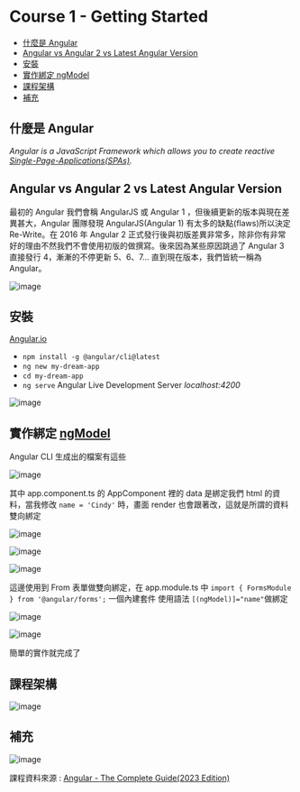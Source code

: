 # Course 1 - Getting Started

  - [什麼是 Angular](#什麼是-angular)
  - [Angular vs Angular 2 vs Latest Angular Version](#angular-vs-angular-2-vs-latest-angular-version)
  - [安裝](#安裝)
  - [實作綁定 ngModel](#實作綁定-ngmodel)
  - [課程架構](#課程架構)
  - [補充](#補充)

## 什麼是 Angular

_Angular is a JavaScript Framework which allows you to create reactive [Single-Page-Applications(SPAs)](https://zh.wikipedia.org/zh-tw/%E5%8D%95%E9%A1%B5%E5%BA%94%E7%94%A8)._

## Angular vs Angular 2 vs Latest Angular Version

最初的 Angular 我們會稱 AngularJS 或 Angular 1 ，但後續更新的版本與現在差異甚大，Angular 團隊發現 AngularJS(Angular 1) 有太多的缺點(flaws)所以決定 Re-Write。在 2016 年 Angular 2 正式發行後與初版差異非常多，除非你有非常好的理由不然我們不會使用初版的做撰寫。後來因為某些原因跳過了 Angular 3 直接發行 4，漸漸的不停更新 5、6、7... 直到現在版本，我們皆統一稱為 Angular。

![image](https://user-images.githubusercontent.com/59633053/230306724-23d6de6a-f3e3-43b0-b745-4dc5ce6fe253.png)

## 安裝

[Angular.io](https://angular.io/guide/setup-local)

- `npm install -g @angular/cli@latest`
- `ng new my-dream-app`
- `cd my-dream-app`
- `ng serve`
  Angular Live Development Server _localhost:4200_

![image](https://user-images.githubusercontent.com/59633053/230323672-ecf78325-420e-42f6-b485-60f8522b8a79.png)

## 實作綁定 [ngModel](https://angular.io/api/forms/NgModel)

Angular CLI 生成出的檔案有這些

![image](https://user-images.githubusercontent.com/59633053/230328579-e3df2bb5-8f8c-4f05-a2db-5615d4618be0.png)

其中 app.component.ts 的 AppComponent 裡的 data 是綁定我們 html 的資料，當我修改 `name = 'Cindy'` 時，畫面 render 也會跟著改，這就是所謂的資料雙向綁定

![image](https://user-images.githubusercontent.com/59633053/230331378-6fa7180a-7f34-4323-b549-f9534212246d.png)

![image](https://user-images.githubusercontent.com/59633053/230329655-36745f9e-7aa6-4f9d-b809-4571786501af.png)

![image](https://user-images.githubusercontent.com/59633053/230331158-5864b4b2-63e2-49f6-8820-aab5115c360d.png)

這邊使用到 From 表單做雙向綁定，在 app.module.ts 中 `import { FormsModule } from '@angular/forms';` 一個內建套件
使用語法 `[(ngModel)]="name"`做綁定

![image](https://user-images.githubusercontent.com/59633053/230332264-8be77bde-26ed-4c42-a273-f15c5b626e9a.png)

![image](https://user-images.githubusercontent.com/59633053/230332743-04360f4a-24e4-41b6-822d-7435e7fd65d1.png)

簡單的實作就完成了

## 課程架構

![image](https://user-images.githubusercontent.com/59633053/230334675-86e438d6-10df-4750-a3c7-ec4ae8b0d542.png)

## 補充

![image](https://user-images.githubusercontent.com/59633053/230346114-d525c55c-daea-4d1f-a56f-ca1df83b266d.png)



課程資料來源 : [Angular - The Complete Guide(2023 Edition)](https://www.udemy.com/course/the-complete-guide-to-angular-2/)
